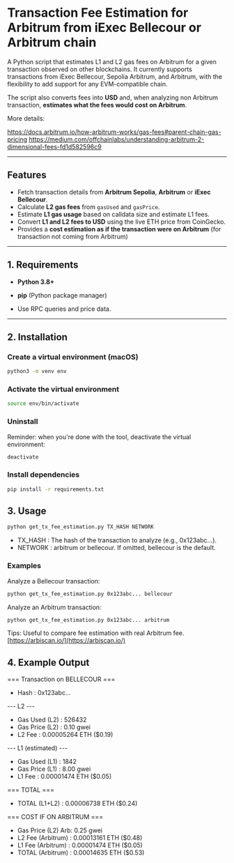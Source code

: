 # Transaction Fee Estimation for Arbitrum from iExec Bellecour or Arbitrum chain 

A Python script that estimates L1 and L2 gas fees on Arbitrum for a given transaction observed on other blockchains. It currently supports transactions from iExec Bellecour, Sepolia Arbitrum, and Arbitrum, with the flexibility to add support for any EVM-compatible chain.

The script also converts fees into **USD** and, when analyzing non Arbitrum transaction, **estimates what the fees would cost on Arbitrum**.

More details:

https://docs.arbitrum.io/how-arbitrum-works/gas-fees#parent-chain-gas-pricing
https://medium.com/offchainlabs/understanding-arbitrum-2-dimensional-fees-fd1d582596c9

---

## **Features**
- Fetch transaction details from **Arbitrum Sepolia**, **Arbitrum** or **iExec Bellecour**.
- Calculate **L2 gas fees** from `gasUsed` and `gasPrice`.
- Estimate **L1 gas usage** based on calldata size and estimate L1 fees.
- Convert **L1 and L2 fees to USD** using the live ETH price from CoinGecko.
- Provides a **cost estimation as if the transaction were on Arbitrum** (for transaction not coming from Arbitrum)

---

## **1. Requirements**
- **Python 3.8+**
- **pip** (Python package manager)

- Use RPC queries and price data.

---

## **2. Installation**

### **Create a virtual environment (macOS)**
```bash
python3 -m venv env
```

### **Activate the virtual environment**
```bash
source env/bin/activate
```

###  Uninstall
Reminder: when you're done with the tool, deactivate the virtual environment:
```bash
deactivate
```

### **Install dependencies**
```bash
pip install -r requirements.txt
```

## **3. Usage**
```bash
python get_tx_fee_estimation.py TX_HASH NETWORK
```

 - TX_HASH : The hash of the transaction to analyze (e.g., 0x123abc...).
 - NETWORK : arbitrum or bellecour. If omitted, bellecour is the default.


### **Examples**

Analyze a Bellecour transaction:

```bash
python get_tx_fee_estimation.py 0x123abc... bellecour
```
Analyze an Arbitrum transaction:

```bash
python get_tx_fee_estimation.py 0x123abc... arbitrum
```
Tips: Useful to compare fee estimation with real Arbitrum fee. [https://arbiscan.io/](https://arbiscan.io/)

## **4. Example Output**

=== Transaction on BELLECOUR ===
  - Hash              : 0x123abc...

--- L2 ---
  - Gas Used (L2)     : 526432
  - Gas Price (L2)    : 0.10 gwei
  - L2 Fee            : 0.00005264 ETH ($0.19)

--- L1 (estimated) ---
  - Gas Used (L1)     : 1842
  - Gas Price (L1)    : 8.00 gwei
  - L1 Fee            : 0.00001474 ETH ($0.05)

=== TOTAL ===
  - TOTAL (L1+L2)     : 0.00006738 ETH ($0.24)

=== COST IF ON ARBITRUM ===
  - Gas Price (L2) Arb: 0.25 gwei
  - L2 Fee (Arbitrum) : 0.00013161 ETH ($0.48)
  - L1 Fee (Arbitrum) : 0.00001474 ETH ($0.05)
  - TOTAL (Arbitrum)  : 0.00014635 ETH ($0.53)


